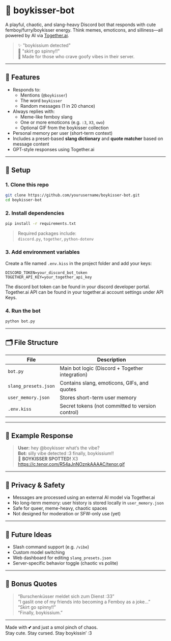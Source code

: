 # 💋 boykisser-bot

A playful, chaotic, and slang-heavy Discord bot that responds with cute femboy/furry/boykisser energy. Think memes, emoticons, and silliness—all powered by AI via [Together.ai](https://www.together.ai/).

> ✨ "boykissium detected"  
> 🐾 "skirt go spinny!!"  
> 🤖 Made for those who crave goofy vibes in their server.

---

## 🧠 Features

- Responds to:
  - Mentions (`@boykisser`)
  - The word `boykisser`
  - Random messages (1 in 20 chance)
- Always replies with:
  - Meme-like femboy slang
  - One or more emoticons (e.g. `:3`, `X3`, `owo`)
  - Optional GIF from the boykisser collection
- Personal memory per user (short-term context)
- Includes a preset-based **slang dictionary** and **quote matcher** based on message content
- GPT-style responses using Together.ai

---

## 🔧 Setup

### 1. Clone this repo

```bash
git clone https://github.com/yourusername/boykisser-bot.git
cd boykisser-bot
```

### 2. Install dependencies

```bash
pip install -r requirements.txt
```

> Required packages include:  
> `discord.py`, `together`, `python-dotenv`

### 3. Add environment variables

Create a file named `.env.kiss` in the project folder and add your keys:

```env
DISCORD_TOKEN=your_discord_bot_token
TOGETHER_API_KEY=your_together_api_key
```

The discord bot token can be found in your discord developer portal.
Together.ai API can be found in your together.ai account settings under API Keys.

### 4. Run the bot

```bash
python bot.py
```

---

## 🗂️ File Structure

| File                  | Description                                       |
|-----------------------|---------------------------------------------------|
| `bot.py`              | Main bot logic (Discord + Together integration)   |
| `slang_presets.json`  | Contains slang, emoticons, GIFs, and quotes       |
| `user_memory.json`    | Stores short-term user memory                     |
| `.env.kiss`           | Secret tokens (not committed to version control)  |

---

## 💬 Example Response

> **User:** hey @boykisser what’s the vibe?  
> **Bot:** silly vibe detected :3 finally, boykissium!!  
> 🤔 **BOYKISSER SPOTTED!** X3  
> https://c.tenor.com/R54aJnNOznkAAAAC/tenor.gif

---

## 🔐 Privacy & Safety

- Messages are processed using an external AI model via Together.ai  
- No long-term memory: user history is stored locally in `user_memory.json`  
- Safe for queer, meme-heavy, chaotic spaces  
- Not designed for moderation or SFW-only use (yet)

---

## 🧪 Future Ideas

- Slash command support (e.g. `/vibe`)
- Custom model switching
- Web dashboard for editing `slang_presets.json`
- Server-specific behavior toggle (chaotic vs polite)

---

## 🧃 Bonus Quotes

> “Burschenküsser meldet sich zum Dienst :33”  
> “I gaslit one of my friends into becoming a Femboy as a joke...”  
> “Skirt go spinny!!”  
> “Finally, boykissium.”

---

Made with 💕 and just a smol pinch of chaos.  
Stay cute. Stay cursed. Stay boykissin’ :3
